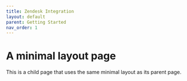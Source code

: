 ```yaml
---
title: Zendesk Integration
layout: default
parent: Getting Started
nav_order: 1
---
```


# A minimal layout page

This is a child page that uses the same minimal layout as its parent page.
